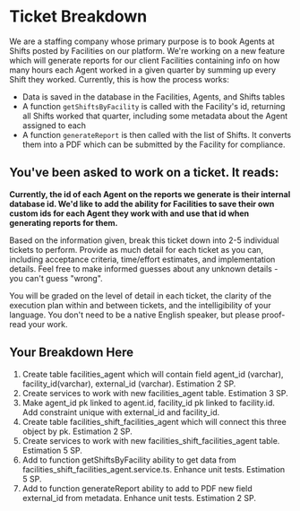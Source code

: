 # Ticket Breakdown
We are a staffing company whose primary purpose is to book Agents at Shifts posted by Facilities on our platform. We're working on a new feature which will generate reports for our client Facilities containing info on how many hours each Agent worked in a given quarter by summing up every Shift they worked. Currently, this is how the process works:

- Data is saved in the database in the Facilities, Agents, and Shifts tables
- A function `getShiftsByFacility` is called with the Facility's id, returning all Shifts worked that quarter, including some metadata about the Agent assigned to each
- A function `generateReport` is then called with the list of Shifts. It converts them into a PDF which can be submitted by the Facility for compliance.

## You've been asked to work on a ticket. It reads:

**Currently, the id of each Agent on the reports we generate is their internal database id. We'd like to add the ability for Facilities to save their own custom ids for each Agent they work with and use that id when generating reports for them.**


Based on the information given, break this ticket down into 2-5 individual tickets to perform. Provide as much detail for each ticket as you can, including acceptance criteria, time/effort estimates, and implementation details. Feel free to make informed guesses about any unknown details - you can't guess "wrong".


You will be graded on the level of detail in each ticket, the clarity of the execution plan within and between tickets, and the intelligibility of your language. You don't need to be a native English speaker, but please proof-read your work.

## Your Breakdown Here

1. Create table facilities_agent which will contain field agent_id (varchar), facility_id(varchar), external_id (varchar). Estimation 2 SP.
2. Create services to work with new facilities_agent table. Estimation 3 SP.
3. Make agent_id pk linked to agent.id, facility_id pk linked to facility.id. Add constraint unique with external_id and facility_id. 
4. Create table facilities_shift_facilities_agent which will connect this three object by pk. Estimation 2 SP.
5. Create services to work with new facilities_shift_facilities_agent table. Estimation 5 SP.
6. Add to function getShiftsByFacility ability to get data from facilities_shift_facilities_agent.service.ts. Enhance unit tests. Estimation 5 SP.
7. Add to  function generateReport ability to add to PDF new field external_id from metadata. Enhance unit tests. Estimation 2 SP.